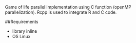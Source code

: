 Game of life parallel implementation using C function (openMP parallelization). Rcpp is used to integrate R and C code.

##Requirements
* library inline
* OS Linux
